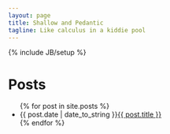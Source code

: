 ```yaml
---
layout: page
title: Shallow and Pedantic
tagline: Like calculus in a kiddie pool
---
```

{% include JB/setup %}
    
# Posts

<ul class="posts">
  {% for post in site.posts %}
    <li><span>{{ post.date | date_to_string }}</span><a href="{{ BASE_PATH }}{{ post.url }}">{{ post.title }}</a></li>
  {% endfor %}
</ul>
